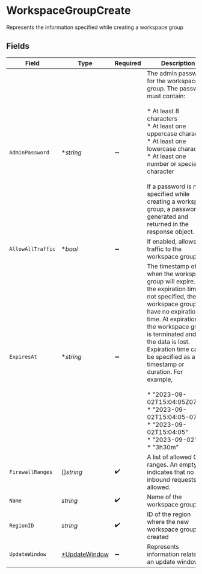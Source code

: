 # WorkspaceGroupCreate

Represents the information specified while creating a workspace group


## Fields

| Field                                                                                                                                                                                                                                                                                                                                                                                                                          | Type                                                                                                                                                                                                                                                                                                                                                                                                                           | Required                                                                                                                                                                                                                                                                                                                                                                                                                       | Description                                                                                                                                                                                                                                                                                                                                                                                                                    | Example                                                                                                                                                                                                                                                                                                                                                                                                                        |
| ------------------------------------------------------------------------------------------------------------------------------------------------------------------------------------------------------------------------------------------------------------------------------------------------------------------------------------------------------------------------------------------------------------------------------ | ------------------------------------------------------------------------------------------------------------------------------------------------------------------------------------------------------------------------------------------------------------------------------------------------------------------------------------------------------------------------------------------------------------------------------ | ------------------------------------------------------------------------------------------------------------------------------------------------------------------------------------------------------------------------------------------------------------------------------------------------------------------------------------------------------------------------------------------------------------------------------ | ------------------------------------------------------------------------------------------------------------------------------------------------------------------------------------------------------------------------------------------------------------------------------------------------------------------------------------------------------------------------------------------------------------------------------ | ------------------------------------------------------------------------------------------------------------------------------------------------------------------------------------------------------------------------------------------------------------------------------------------------------------------------------------------------------------------------------------------------------------------------------ |
| `AdminPassword`                                                                                                                                                                                                                                                                                                                                                                                                                | **string*                                                                                                                                                                                                                                                                                                                                                                                                                      | :heavy_minus_sign:                                                                                                                                                                                                                                                                                                                                                                                                             | The admin password for the workspace group. The password must contain:<br/><br/>  * At least 8 characters<br/>  * At least one uppercase character<br/>  * At least one lowercase character<br/>  * At least one number or special character<br/><br/>If a password is not specified while creating a workspace group, a password is generated and returned in the response object.<br/>                                       |                                                                                                                                                                                                                                                                                                                                                                                                                                |
| `AllowAllTraffic`                                                                                                                                                                                                                                                                                                                                                                                                              | **bool*                                                                                                                                                                                                                                                                                                                                                                                                                        | :heavy_minus_sign:                                                                                                                                                                                                                                                                                                                                                                                                             | If enabled, allows all traffic to the workspace group.                                                                                                                                                                                                                                                                                                                                                                         |                                                                                                                                                                                                                                                                                                                                                                                                                                |
| `ExpiresAt`                                                                                                                                                                                                                                                                                                                                                                                                                    | **string*                                                                                                                                                                                                                                                                                                                                                                                                                      | :heavy_minus_sign:                                                                                                                                                                                                                                                                                                                                                                                                             | The timestamp of when the workspace group will expire. If the expiration time is not specified, the workspace group will have no expiration time. At expiration, the workspace group is terminated and all the data is lost. Expiration time can be specified as a timestamp or duration. For example,<br/><br/>  * "2023-09-02T15:04:05Z07:00"<br/>  * "2023-09-02T15:04:05-0700"<br/>  * "2023-09-02T15:04:05"<br/>  * "2023-09-02"<br/>  * "3h30m"<br/> |                                                                                                                                                                                                                                                                                                                                                                                                                                |
| `FirewallRanges`                                                                                                                                                                                                                                                                                                                                                                                                               | []*string*                                                                                                                                                                                                                                                                                                                                                                                                                     | :heavy_check_mark:                                                                                                                                                                                                                                                                                                                                                                                                             | A list of allowed CIDR ranges. An empty list indicates that no inbound requests are allowed.<br/>                                                                                                                                                                                                                                                                                                                              | 192.168.0.1/32,192.168.0.81/12                                                                                                                                                                                                                                                                                                                                                                                                 |
| `Name`                                                                                                                                                                                                                                                                                                                                                                                                                         | *string*                                                                                                                                                                                                                                                                                                                                                                                                                       | :heavy_check_mark:                                                                                                                                                                                                                                                                                                                                                                                                             | Name of the workspace group                                                                                                                                                                                                                                                                                                                                                                                                    | demo-workspace-group                                                                                                                                                                                                                                                                                                                                                                                                           |
| `RegionID`                                                                                                                                                                                                                                                                                                                                                                                                                     | *string*                                                                                                                                                                                                                                                                                                                                                                                                                       | :heavy_check_mark:                                                                                                                                                                                                                                                                                                                                                                                                             | ID of the region where the new workspace group is created                                                                                                                                                                                                                                                                                                                                                                      | 7e7ffd27-0000-1000-9000-e72828a81ac7                                                                                                                                                                                                                                                                                                                                                                                           |
| `UpdateWindow`                                                                                                                                                                                                                                                                                                                                                                                                                 | [*UpdateWindow](../../models/shared/updatewindow.md)                                                                                                                                                                                                                                                                                                                                                                           | :heavy_minus_sign:                                                                                                                                                                                                                                                                                                                                                                                                             | Represents information related to an update window                                                                                                                                                                                                                                                                                                                                                                             |                                                                                                                                                                                                                                                                                                                                                                                                                                |